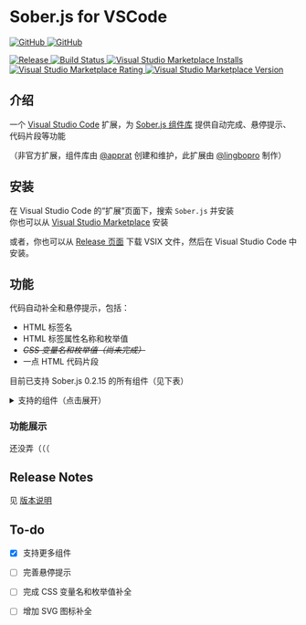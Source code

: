 <h1>Sober.js for VSCode</h1>
<p>
  <a href="https://github.com/lingbopro/soberjs-vscode" target="_blank">
    <img src="https://img.shields.io/badge/GitHub-black?style=for-the-badge&logo=github" alt="GitHub"/>
  </a>
  <a href="https://marketplace.visualstudio.com/items?itemName=lingbopro.soberjs-vscode" target="_blank">
    <img src="https://img.shields.io/badge/Visual%20Studio%20Marketplace-blue?style=for-the-badge&logo=visualstudiocode" alt="GitHub"/>
  </a>
</p>
<p>
  <a href="https://github.com/lingbopro/soberjs-vscode/releases" target="_blank">
    <img src="https://img.shields.io/github/v/release/lingbopro/soberjs-vscode.svg?style=for-the-badge" alt="Release"/>
  </a>
  <a href="https://github.com/lingbopro/soberjs-vscode/actions?query=workflow:CI" target="_blank">
    <img src="https://img.shields.io/github/actions/workflow/status/lingbopro/soberjs-vscode/CI.yml?style=for-the-badge" alt="Build Status"/>
  </a>
  <a href="https://marketplace.visualstudio.com/items?itemName=lingbopro.soberjs-vscode" target="_blank">
    <img src="https://img.shields.io/visual-studio-marketplace/i/lingbopro.soberjs-vscode?style=for-the-badge&logo=visualstudiocode&label=Installs" alt="Visual Studio Marketplace Installs" />
    <img src="https://img.shields.io/visual-studio-marketplace/r/lingbopro.soberjs-vscode?style=for-the-badge&logo=visualstudiocode&label=Rating" alt="Visual Studio Marketplace Rating" />
    <img src="https://img.shields.io/visual-studio-marketplace/v/lingbopro.soberjs-vscode?style=for-the-badge&logo=visualstudiocode&label=Version" alt="Visual Studio Marketplace Version" />
  </a>
</p>

## 介绍

一个 [Visual Studio Code](https://code.visualstudio.com) 扩展，为 [Sober.js 组件库](https://soberjs.com) 提供自动完成、悬停提示、代码片段等功能  

（非官方扩展，组件库由 [@apprat](https://gituhb.com/apprat) 创建和维护，此扩展由 [@lingbopro](https://github.com/lingbopro) 制作）  

## 安装

在 Visual Studio Code 的“扩展”页面下，搜索 `Sober.js` 并安装  
你也可以从 [Visual Studio Marketplace](https://marketplace.visualstudio.com/items?itemName=lingbopro.soberjs-vscode) 安装  

或者，你也可以从 [Release 页面](https://github.com/lingbopro/soberjs-vscode/releases) 下载 VSIX 文件，然后在 Visual Studio Code 中安装。  


## 功能

代码自动补全和悬停提示，包括：  

- HTML 标签名
- HTML 标签属性名称和枚举值
- _~~CSS 变量名和枚举值（尚未完成）~~_
- 一点 HTML 代码片段

目前已支持 Sober.js 0.2.15 的所有组件（见下表）  

<details>
  <summary>支持的组件（点击展开）</summary>

- [x] 基础组件
  - [x] 按钮 Button
  - [x] 图标 Icon
  - [x] 图标按钮 Icon Button
  - [x] 浮动操作按钮 FAB
  - [x] 分组按钮 Segmented
  - [x] 波纹 Ripple
  - [x] 复选框 Checkbox
  - [x] 单选按钮 Radio Button
  - [x] 滑块 Slider
  - [x] 线性进度 Linear Progress
  - [x] 圆形进度 Circular Progress
  - [x] 开关 Switch
  - [x] 文本框 Text Field
  - [x] 评分 Rate
  - [x] 选择框 Picker
  - [x] 分割线 Divider
- [x] 容器
  - [x] 页面 Page
  - [x] 抽屉 Drawer
  - [x] 滚动 Scroll View
  - [x] 卡片 Card
  - [x] 搜索栏 Search
  - [x] 轮播图 Carousel
- [x] 导航
  - [x] 选项卡 Tab
  - [x] 导航栏 Navigation
  - [x] 应用栏 Appbar
- [x] 部件
  - [x] 对话框 Dialog
  - [x] 弹出框 Popup
  - [x] 弹出式菜单 Popup Menu
  - [x] 提示框 Snackbar
  - [x] 工具提示 Tooltip
  - [x] 徽章 Badge
  - [x] 纸片 Chip
- [x] 数据
  - [x] 表格 Table

</details>

### 功能展示

还没弄（（（  

## Release Notes

见 [版本说明](./CHANGELOG.md)  

## To-do

- [x] 支持更多组件
- [ ] 完善悬停提示
- [ ] 完成 CSS 变量名和枚举值补全
- [ ] 增加 SVG 图标补全

